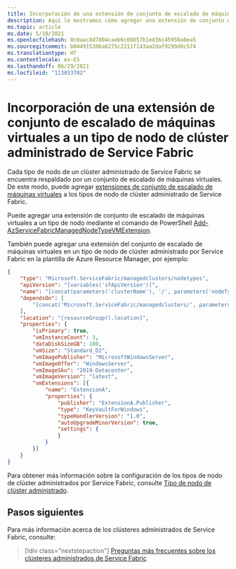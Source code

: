 ```yaml
---
title: Incorporación de una extensión de conjunto de escalado de máquinas virtuales a un tipo de nodo de clúster administrado de Service Fabric
description: Aquí le mostramos cómo agregar una extensión de conjunto de escalado de máquinas virtuales a un tipo de nodo de clúster administrado de Service Fabric
ms.topic: article
ms.date: 5/10/2021
ms.openlocfilehash: 0c0aac8d7804caeb6c08657b1ed36c45958a0ea5
ms.sourcegitcommit: b044915306a6275c2211f143aa2daf9299d0c574
ms.translationtype: HT
ms.contentlocale: es-ES
ms.lasthandoff: 06/29/2021
ms.locfileid: "113033702"
---
```

# <a name="add-a-virtual-machine-scale-set-extension-to-a-service-fabric-managed-cluster-node-type"></a>Incorporación de una extensión de conjunto de escalado de máquinas virtuales a un tipo de nodo de clúster administrado de Service Fabric

Cada tipo de nodo de un clúster administrado de Service Fabric se encuentra respaldado por un conjunto de escalado de máquinas virtuales. De este modo, puede agregar [extensiones de conjunto de escalado de máquinas virtuales](../virtual-machines/extensions/overview.md) a los tipos de nodo de clúster administrado de Service Fabric.

Puede agregar una extensión de conjunto de escalado de máquinas virtuales a un tipo de nodo mediante el comando de PowerShell [Add-AzServiceFabricManagedNodeTypeVMExtension](/powershell/module/az.servicefabric/add-azservicefabricmanagednodetypevmextension).

También puede agregar una extensión del conjunto de escalado de máquinas virtuales en un tipo de nodo de clúster administrado por Service Fabric en la plantilla de Azure Resource Manager, por ejemplo:

```json
{
    "type": "Microsoft.ServiceFabric/managedclusters/nodetypes",
    "apiVersion": "[variables('sfApiVersion')]",
    "name": "[concat(parameters('clusterName'), '/', parameters('nodeTypeName'))]",
    "dependsOn": [
        "[concat('Microsoft.ServiceFabric/managedclusters/', parameters('clusterName'))]"
    ],
    "location": "[resourceGroup().location]",
    "properties": {
        "isPrimary": true,
        "vmInstanceCount": 3,
        "dataDiskSizeGB": 100,
        "vmSize": "Standard_D2",
        "vmImagePublisher": "MicrosoftWindowsServer",
        "vmImageOffer": "WindowsServer",
        "vmImageSku": "2019-Datacenter",
        "vmImageVersion": "latest",
        "vmExtensions": [{
            "name": "ExtensionA",
            "properties": {
                "publisher": "ExtensionA.Publisher",
                "type": "KeyVaultForWindows",
                "typeHandlerVersion": "1.0",
                "autoUpgradeMinorVersion": true,
                "settings": {
                }
            }
        }]
    }
}
```

Para obtener más información sobre la configuración de los tipos de nodo de clúster administrados por Service Fabric, consulte [Tipo de nodo de clúster administrado](/azure/templates/microsoft.servicefabric/2020-01-01-preview/managedclusters/nodetypes).

## <a name="next-steps"></a>Pasos siguientes

Para más información acerca de los clústeres administrados de Service Fabric, consulte:

> [!div class="nextstepaction"]
> [Preguntas más frecuentes sobre los clústeres administrados de Service Fabric](./faq-managed-cluster.yml)
